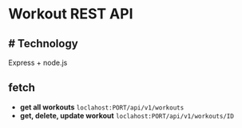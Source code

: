 # Workout REST API

## # Technology
Express + node.js

## fetch
- **get all workouts**
`loclahost:PORT/api/v1/workouts`
- **get, delete, update workout**
 `loclahost:PORT/api/v1/workouts/ID`